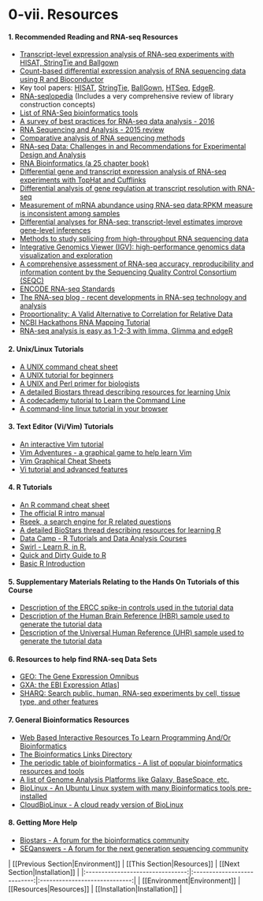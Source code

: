 # 0-vii. Resources

#### 1. Recommended Reading and RNA-seq Resources
- [Transcript-level expression analysis of RNA-seq experiments with HISAT, StringTie and Ballgown](https://github.com/griffithlab/rnaseq_tutorial/wiki/Reading/TranscriptLevelExpression_Pertea_2016.pdf)
- [Count-based differential expression analysis of RNA sequencing data using R and Bioconductor](https://www.nature.com/nprot/journal/v8/n9/full/nprot.2013.099.html)
- Key tool papers: [HISAT](https://www.ncbi.nlm.nih.gov/pubmed/25751142), [StringTie](https://www.ncbi.nlm.nih.gov/pubmed/25690850), [BallGown](https://www.ncbi.nlm.nih.gov/pubmed/25748911), [HTSeq](https://www.ncbi.nlm.nih.gov/pubmed/25260700), [EdgeR](https://www.ncbi.nlm.nih.gov/pubmed/19910308).
- [RNA-seqlopedia](http://rnaseq.uoregon.edu/) (Includes a very comprehensive review of library construction concepts)
- [List of RNA-Seq bioinformatics tools](https://en.wiki2.org/wiki/List_of_RNA-Seq_bioinformatics_tools)
- [A survey of best practices for RNA-seq data analysis - 2016](https://www.ncbi.nlm.nih.gov/pmc/articles/PMC4728800/)
- [RNA Sequencing and Analysis - 2015 review](http://cshprotocols.cshlp.org/content/early/2015/04/11/pdb.top084970.abstract)
- [Comparative analysis of RNA sequencing methods](http://www.nature.com/nmeth/journal/v10/n7/full/nmeth.2483.html)
- [RNA-seq Data: Challenges in and Recommendations for Experimental Design and Analysis](http://onlinelibrary.wiley.com/doi/10.1002/0471142905.hg1113s83/full)
- [RNA Bioinformatics (a 25 chapter book)](http://link.springer.com/book/10.1007%2F978-1-4939-2291-8)
- [Differential gene and transcript expression analysis of RNA-seq experiments with TopHat and Cufflinks](https://github.com/griffithlab/rnaseq_tutorial/wiki/Reading/ExpressionAnalysis_Cufflinks_Trapnell_2012.pdf)
- [Differential analysis of gene regulation at transcript resolution with RNA-seq](https://github.com/griffithlab/rnaseq_tutorial/wiki/Reading/DifferentialExpressionAnalysis_CuffDiff2_Trapnell_2013.pdf)
- [Measurement of mRNA abundance using RNA-seq data:RPKM measure is inconsistent among samples](https://www.ncbi.nlm.nih.gov/pubmed/22872506)
- [Differential analyses for RNA-seq: transcript-level estimates improve gene-level inferences](https://f1000research.com/articles/4-1521/v1)
- [Methods to study splicing from high-throughput RNA sequencing data](https://github.com/griffithlab/rnaseq_tutorial/wiki/Reading/SplicingAnalysisMethods_2014.pdf)
- [Integrative Genomics Viewer (IGV): high-performance genomics data visualization and exploration](https://github.com/griffithlab/rnaseq_tutorial/wiki/Reading/IGV_2012.pdf)
- [A comprehensive assessment of RNA-seq accuracy, reproducibility and information content by the Sequencing Quality Control Consortium (SEQC)](http://www.nature.com/nbt/journal/v32/n9/full/nbt.2957.html)
- [ENCODE RNA-seq Standards](https://github.com/griffithlab/rnaseq_tutorial/wiki/ResourceFiles/ENCODE_RNA-seq_standards_v1.0.pdf)
- [The RNA-seq blog - recent developments in RNA-seq technology and analysis](http://www.rna-seqblog.com/)
- [Proportionality: A Valid Alternative to Correlation for Relative Data](http://www.ncbi.nlm.nih.gov/pmc/articles/PMC4361748/)
- [NCBI Hackathons RNA Mapping Tutorial](https://github.com/NCBI-Hackathons/RNA_mapping/wiki)
- [RNA-seq analysis is easy as 1-2-3 with limma, Glimma and edgeR](https://www.ncbi.nlm.nih.gov/pubmed/27441086)

#### 2. Unix/Linux Tutorials
- [A UNIX command cheat sheet](http://www.rain.org/~mkummel/unix.html)
- [A UNIX tutorial for beginners](http://www.ee.surrey.ac.uk/Teaching/Unix/)
- [A UNIX and Perl primer for biologists](http://korflab.ucdavis.edu/Unix_and_Perl/current.html)
- [A detailed Biostars thread describing resources for learning Unix](https://www.biostars.org/p/16315/)
- [A codecademy tutorial to Learn the Command Line](https://www.codecademy.com/learn/learn-the-command-line)
- [A command-line linux tutorial in your browser](http://rik.smith-unna.com/command_line_bootcamp/)

#### 3. Text Editor (Vi/Vim) Tutorials
- [An interactive Vim tutorial](http://www.openvim.com/)
- [Vim Adventures - a graphical game to help learn Vim](http://vim-adventures.com/)
- [Vim Graphical Cheat Sheets](http://www.viemu.com/a_vi_vim_graphical_cheat_sheet_tutorial.html)
- [Vi tutorial and advanced features](http://www.yolinux.com/TUTORIALS/LinuxTutorialAdvanced_vi.html)

#### 4. R Tutorials
- [An R command cheat sheet](https://github.com/griffithlab/rnaseq_tutorial/wiki/Reading/R-short-refcard.pdf)
- [The official R intro manual](http://cran.r-project.org/doc/manuals/r-release/R-intro.html)
- [Rseek, a search engine for R related questions](http://rseek.org/)
- [A detailed BioStars thread describing resources for learning R](https://www.biostars.org/p/539/)
- [Data Camp - R Tutorials and Data Analysis Courses](https://www.datacamp.com/courses)
- [Swirl - Learn R, in R.](http://www.swirlstats.com/)
- [Quick and Dirty Guide to R](http://ww2.coastal.edu/kingw/statistics/R-tutorials/text/quick&dirty_R.txt)
- [Basic R Introduction](http://tryr.codeschool.com/)

#### 5. Supplementary Materials Relating to the Hands On Tutorials of this Course
- [Description of the ERCC spike-in controls used in the tutorial data](https://github.com/griffithlab/rnaseq_tutorial/wiki/ResourceFiles/ERCC.pdf)
- [Description of the Human Brain Reference (HBR) sample used to generate the tutorial data](https://github.com/griffithlab/rnaseq_tutorial/wiki/ResourceFiles/HBR.pdf)
- [Description of the Universal Human Reference (UHR) sample used to generate the tutorial data](https://github.com/griffithlab/rnaseq_tutorial/wiki/ResourceFiles/UHR.pdf)

#### 6. Resources to help find RNA-seq Data Sets
- [GEO: The Gene Expression Omnibus](http://www.ncbi.nlm.nih.gov/geo/)
- [GXA: the EBI Expression Atlas](https://www.ebi.ac.uk/gxa/home/)]
- [SHARQ: Search public, human, RNA-seq experiments by cell, tissue type, and other features](http://www.cs.cmu.edu/~ckingsf/sharq/index.html)

#### 7. General Bioinformatics Resources
- [Web Based Interactive Resources To Learn Programming And/Or Bioinformatics](https://www.biostars.org/p/76171/)
- [The Bioinformatics Links Directory](http://bioinformatics.ca/links_directory/)
- [The periodic table of bioinformatics - A list of popular bioinformatics resources and tools](http://elements.eaglegenomics.com/)
- [A list of Genome Analysis Platforms like Galaxy, BaseSpace, etc.](https://docs.google.com/spreadsheets/d/1o8iYwYUy0V7IECmu21Und3XALwQihioj23WGv-w0itk/pubhtml)
- [BioLinux - An Ubuntu Linux system with many Bioinformatics tools pre-installed](http://environmentalomics.org/bio-linux/)
- [CloudBioLinux - A cloud ready version of BioLinux](http://cloudbiolinux.org/)

#### 8. Getting More Help
- [Biostars - A forum for the bioinformatics community](http://www.biostars.org/)
- [SEQanswers - A forum for the next generation sequencing community](http://seqanswers.com/)

| [[Previous Section|Environment]] | [[This Section|Resources]]  | [[Next Section|Installation]] |
|:--------------------------------:|:---------------------------:|:-----------------------------:|
| [[Environment|Environment]]      | [[Resources|Resources]]     | [[Installation|Installation]] |
